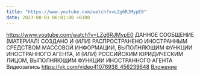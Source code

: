 ```yaml
---
title: "https://www.youtube.com/watch?v=LZg6RJMypE0"
date: 2023-08-01 06:01:00 +0300
---
```


https://www.youtube.com/watch?v=LZg6RJMypE0
ДАННОЕ СООБЩЕНИЕ (МАТЕРИАЛ) СОЗДАНО И (ИЛИ) РАСПРОСТРАНЕНО ИНОСТРАННЫМ СРЕДСТВОМ МАССОВОЙ ИНФОРМАЦИИ, ВЫПОЛНЯЮЩИМ ФУНКЦИИ ИНОСТРАННОГО АГЕНТА, И (ИЛИ) РОССИЙСКИМ ЮРИДИЧЕСКИМ ЛИЦОМ, ВЫПОЛНЯЮЩИМ ФУНКЦИИ ИНОСТРАННОГО АГЕНТА
Видеозапись
<a class="vk-attach" href="https://vk.com/video41076938_456239648">https://vk.com/video41076938_456239648</a>
<a class="vk-attach" href="https://vk.com/video41076938_456239648">Вложение</a>
